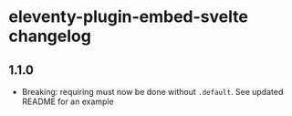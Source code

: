 # eleventy-plugin-embed-svelte changelog

## 1.1.0

- Breaking: requiring must now be done without `.default`. See updated README for an example
